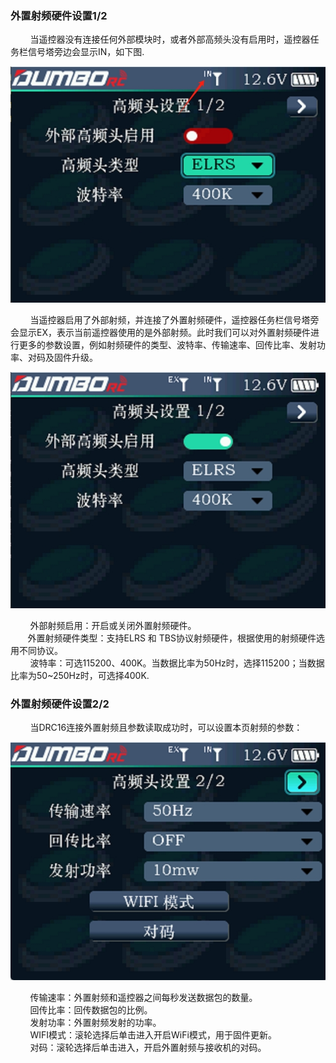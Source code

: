 ### 外置射频硬件设置1/2

        当遥控器没有连接任何外部模块时，或者外部高频头没有启用时，遥控器任务栏信号塔旁边会显示IN，如下图.

![](..\pic\531.jpg)

        当遥控器启用了外部射频，并连接了外置射频硬件，遥控器任务栏信号塔旁会显示EX，表示当前遥控器使用的是外部射频。此时我们可以对外置射频硬件进行更多的参数设置，例如射频硬件的类型、波特率、传输速率、回传比率、发射功率、对码及固件升级。

![](../pic/532.jpg)

        外部射频启用：开启或关闭外置射频硬件。<br/>       外置射频硬件类型：支持ELRS 和 TBS协议射频硬件，根据使用的射频硬件选用不同协议。<br/>        波特率：可选115200、400K。当数据比率为50Hz时，选择115200；当数据比率为50~250Hz时，可选择400K.<br/>

### 外置射频硬件设置2/2

        当DRC16连接外置射频且参数读取成功时，可以设置本页射频的参数：

![](../pic/533.jpg)

        传输速率：外置射频和遥控器之间每秒发送数据包的数量。<br/>        回传比率：回传数据包的比例。<br/>        发射功率：外置射频发射的功率。<br/>        WIFI模式：滚轮选择后单击进入开启WiFi模式，用于固件更新。<br/>        对码：滚轮选择后单击进入，开启外置射频与接收机的对码。
